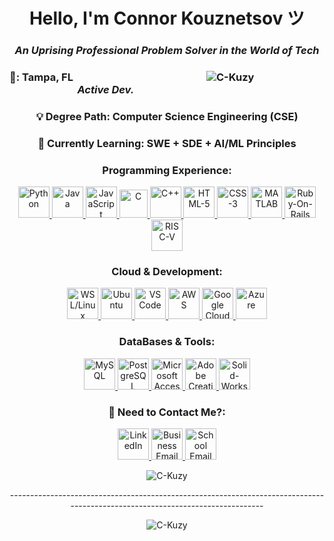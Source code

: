 <!-- Welcome to the C-Kuzy/README.md file! Feel free to use any of the code I have below!-->

<!-- Introduction Line w/ Impactful & Professional Statement-->
<h1 align = "center"> <strong>Hello, I'm Connor Kouznetsov ツ</strong></h1>
<h3 align = "center" color = "#00FFFF"> <em>An Uprising Professional Problem Solver in the World of Tech</em></h3>

<!-- Basic Information: Geographic Location, -->
<p>
  <h3 color = "#00FFFF">
    <a align = "left"> <strong>📡: Tampa, FL</strong> &nbsp;
      &nbsp; &nbsp; &nbsp; &nbsp; &nbsp; &nbsp; &nbsp; &nbsp; &nbsp; &nbsp; &nbsp; &nbsp; &nbsp; 
      &nbsp; &nbsp; &nbsp; &nbsp; &nbsp; &nbsp; &nbsp; &nbsp; &nbsp; &nbsp; &nbsp; &nbsp; &nbsp;
    </a>
    <a align = "center">
      <img src="https://komarev.com/ghpvc/?username=C-Kuzy&label=Profile%20views&color=0e75b6&style=flat" alt = "C-Kuzy" /> <!-- DONT FORGET TO ADD "C-Kuzy" to the 'username'-->
      &nbsp; &nbsp; &nbsp; &nbsp; &nbsp; &nbsp; &nbsp; &nbsp; &nbsp; &nbsp; &nbsp; &nbsp; &nbsp; &nbsp;
      &nbsp; &nbsp; &nbsp; &nbsp; &nbsp; &nbsp; &nbsp; &nbsp; &nbsp; &nbsp; &nbsp; &nbsp; &nbsp; &nbsp;
    </a>
    <a align = "right"> <em><strong> Active Dev. </strong></em> 
    </a>
  </h3>
</p>
<!-- <h4 align = "left"> <em> Tampa, Florida, United States </em><h4 align = "center"> <h4 align = "right"> <em><strong> January 2025 -- Present </strong></em></h4> -->

<h4 align = "center"> </h4>

<h3 align = "center"> 💡 Degree Path: Computer Science Engineering (CSE)</h3>

<h3 align = "center"> 🔧 Currently Learning: <strong>SWE + SDE + AI/ML Principles</strong> </h3>


<!-- Displays Programming Experience w/ Icons & Links-->
<h3 align = "center"> <strong>Programming Experience:</strong> </h3>
<p align = "center"> 
  <a href = "https://www.python.org/" target = "_blank" rel = "noreferrer"> <img src = "https://cdn4.iconfinder.com/data/icons/logos-and-brands/512/267_Python_logo-64.png" alt = "Python" width = "50" height = "50" /> </a> 
  <a href = "https://www.java.com/en" target = "_blank" rel = "noreferrer"> <img src = "https://cdn4.iconfinder.com/data/icons/logos-and-brands/512/181_Java_logo_logos-64.png" alt = "Java" width = "50" height = "50" /> </a>
  <a href = "https://www.javascript.com/" target = "_blank" rel = "noreferrer"> <img src = "https://cdn4.iconfinder.com/data/icons/logos-and-brands/512/187_Js_logo_logos-64.png" alt = "JavaScript" width = "50" height = "50" /> </a>
  <a href = "https://www.c-language.org/" target = "_blank" rel = "noreferrer"> <img src = "https://uxwing.com/wp-content/themes/uxwing/download/brands-and-social-media/c-program-icon.png" alt = "C" width = "45" height = "45" /> </a> 
  <a href = "https://www.learncpp.com/" target = "_blank" rel = "noreferrer"> <img src = "https://cdn4.iconfinder.com/data/icons/logos-brands-in-colors/404/c_logo-64.png" alt = "C++" width = "50" height = "50" /> </a>
  <a href = "https://www.w3.org/" target = "_blank" rel = "noreferrer"> <img src = "https://cdn1.iconfinder.com/data/icons/logotypes/32/badge-html-5-64.png" alt = "HTML-5" width = "50" height = "50" /> </a>
  <a href = "https://developer.mozilla.org/en-US/docs/Web/CSS" target = "_blank" rel = "noreferrer"> <img src = "https://cdn1.iconfinder.com/data/icons/logotypes/32/badge-css-3-64.png" alt = "CSS-3" width = "50" height = "50" /> </a>
  <a href = "https://www.mathworks.com/products/matlab.html" target = "_blank" rel = "noreferrer"> <img src = "https://cdn0.iconfinder.com/data/icons/3d-infographic-3/64/4.Area_Chart.png" alt = "MATLAB" width = "50" height = "50" /> </a>
  <a href = "https://rubyonrails.org/" target = "_blank" rel = "noreferrer"> <img src = "https://cdn0.iconfinder.com/data/icons/long-shadow-web-icons/512/ruby-64.png" alt = "Ruby-On-Rails" width = "50" height = "50" /> </a>
  <a href = "https://riscv.org/" target = "_blank" rel = "noreferrer"> <img src = "https://images.icon-icons.com/2148/PNG/512/risc_v_icon_132051.png" alt = "RISC-V" width = "50" height = "50" /> </a>
</p>

<!-- Displays My Preferred Cloud and Development Experience w/ Icons & Links-->
<h3 align = "center"><strong>Cloud & Development:</strong></h3>
<p align = "center"> 
  <a href = "https://learn.microsoft.com/en-us/windows/wsl/install" target = "_blank" rel = "noreferrer"> <img src = "https://cdn3.iconfinder.com/data/icons/logos-brands-3/24/logo_brand_brands_logos_linux-64.png" alt = "WSL/Linux" width = "50" height = "50" /> </a>
  <a href = "https://ubuntu.com/" target = "_blank" rel = "noreferrer"> <img src = "https://cdn3.iconfinder.com/data/icons/logos-brands-3/24/logo_brand_brands_logos_ubuntu-64.png" alt = "Ubuntu" width = "50" height = "50" /> </a>
  <a href = "https://code.visualstudio.com/" target = "_blank" rel = "noreferrer"> <img src = "https://img.icons8.com/?size=64&id=i19Ns28h30P4&format=png" alt = "VS Code" width = "50" height = "50" /> </a>
  <a href = "https://aws.amazon.com/" target = "_blank" rel = "noreferrer"> <img src = "https://cdn2.iconfinder.com/data/icons/social-flat-buttons-3/512/aws-64.png" alt = "AWS" width = "50" height = "50" /> </a>
  <a href = "https://cloud.google.com/" target = "_blank" rel = "noreferrer"> <img src = "https://cdn1.iconfinder.com/data/icons/google-s-logo/150/Google_Icons-18-64.png" alt = "Google Cloud" width = "50" height = "50" /> </a>
  <a href = "https://azure.microsoft.com/en-au" target = "_blank" rel = "noreferrer"> <img src = "https://img.icons8.com/?size=48&id=VLKafOkk3sBX&format=png" alt = "Azure" width = "50" height = "50" /> </a>
</p>

<!-- Displays My Preferred Cloud and Development Experience w/ Icons & Links-->
<h3 align = "center"><strong>DataBases & Tools:</strong></h3>
<p align = "center"> 
  <a href = "https://www.mysql.com/" target = "_blank" rel = "noreferrer"> <img src = "https://cdn1.iconfinder.com/data/icons/programing-development-8/24/mysql_logo-64.png" alt = "MySQL" width = "50" height = "50" /> </a>
  <a href = "https://www.java.com/en/" target = "_blank" rel = "noreferrer"> <img src = "https://www.postgresql.org/media/img/about/press/elephant.png" alt = "PostgreSQL" width = "50" height = "50" /> </a>
  <a href = "https://www.microsoft.com/en-us/microsoft-365/access" target = "_blank" rel = "noreferrer"> <img src = "https://img.icons8.com/?size=48&id=JdOSrU3pawBf&format=png" alt = "Microsoft Access" width = "50" height = "50" /> </a>
  <a href = "https://www.adobe.com/creativecloud.html" target = "_blank" rel = "noreferrer"> <img src = "https://img.icons8.com/?size=80&id=LhbjjIkf1NFh&format=png" alt = "Adobe Creative Cloud" width = "50" height = "50" /> </a>
  <a href = "https://www.solidworks.com/" target = "_blank" rel = "noreferrer"> <img src = "https://img.icons8.com/?size=48&id=62397&format=png" alt = "Solid-Works" width = "50" height = "50" /> </a>
</p>

<h3 align="Center"><strong>📧 Need to Contact Me?:</strong></h3>
<p align = "center">
  <a href = "https://www.linkedin.com/in/ckusf04/" target = "_blank" rel = "noreferrer"> <img src = "https://cdn2.iconfinder.com/data/icons/social-media-2285/512/1_Linkedin_unofficial_colored_svg-64.png" alt = "LinkedIn" width = "50" height = "50"/> </a>
  <a href = "mailto:c.kuzy92@gmail.com" target = "_blank" rel = "noreferrer"> <img src = "https://cdn4.iconfinder.com/data/icons/logos-brands-in-colors/48/google-gmail-64.png" alt = "Business Email" width = "50" height = "50"/> </a>
  <a href = "mailto:ckouznetsov@usf.edu" target = "_blank" rel = "noreferrer"> <img src = "https://cdn4.iconfinder.com/data/icons/social-media-logos-6/512/74-outlook-64.png" alt = "School Email" width = "50" height = "50"/> </a>
</p>

<p align = "center">
  <img src = "https://github-readme-stats.vercel.app/api/top-langs?username=C-Kuzy&show_icons=true&locale=en&layout=compact&theme=default&title_color=ff0000&text_color=ffffff&bg_color=2f2f2f&border_color=ff0000&cache_seconds=1800" alt = "C-Kuzy" />
</p>

<p align = "center" color = "white">
  <a> ------------------------------------------------------------------------------------------------------------------------------ </a>
</p>

<p align = "center">
  <img align="center" src="https://github-readme-stats.vercel.app/api?username=C-Kuzy&show_icons=true&locale=en&title_color=ff0000&text_color=ffffff&bg_color=2f2f2f&icon_color=ff0000&border_color=ff0000&cache_seconds=1800" alt="C-Kuzy" />
</p>

<!---
C-Kuzy/C-Kuzy is a ✨ special ✨ repository because its `README.md` (this file) appears on your GitHub profile.
You can click the Preview link to take a look at your changes.
--->
